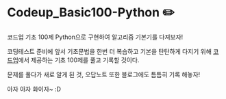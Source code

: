# Codeup_Basic100-Python ✏️
코드업 기초 100제 Python으로 구현하여 알고리즘 기본기를 다져보자!

코딩테스트 준비에 앞서 기초문법을 한번 더 복습하고
기본을 탄탄하게 다지기 위해 [코드업](https://codeup.kr/problemsetsol.php?psid=33)에서 제공하는 기초 100제를 풀고 기록할 것이다.

문제를 풀다가 새로 알게 된 것, 오답노트 또한 블로그에도 틈틈히 기록 해놓자!

아자 아자 화이자~ :D

